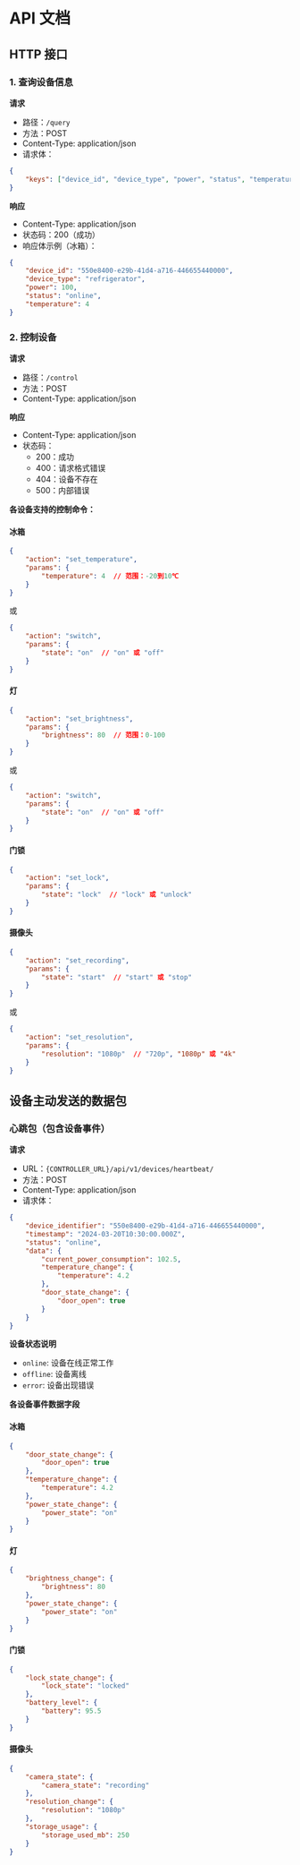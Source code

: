 # API 文档

## HTTP 接口

### 1. 查询设备信息

**请求**
- 路径：`/query`
- 方法：POST
- Content-Type: application/json
- 请求体：
```json
{
    "keys": ["device_id", "device_type", "power", "status", "temperature", "brightness", "locked", "recording", "resolution"]
}
```

**响应**
- Content-Type: application/json
- 状态码：200（成功）
- 响应体示例（冰箱）：
```json
{
    "device_id": "550e8400-e29b-41d4-a716-446655440000",
    "device_type": "refrigerator",
    "power": 100,
    "status": "online",
    "temperature": 4
}
```

### 2. 控制设备

**请求**
- 路径：`/control`
- 方法：POST
- Content-Type: application/json

**响应**
- Content-Type: application/json
- 状态码：
  - 200：成功
  - 400：请求格式错误
  - 404：设备不存在
  - 500：内部错误

**各设备支持的控制命令：**

#### 冰箱
```json
{
    "action": "set_temperature",
    "params": {
        "temperature": 4  // 范围：-20到10℃
    }
}
```
或
```json
{
    "action": "switch",
    "params": {
        "state": "on"  // "on" 或 "off"
    }
}
```

#### 灯
```json
{
    "action": "set_brightness",
    "params": {
        "brightness": 80  // 范围：0-100
    }
}
```
或
```json
{
    "action": "switch",
    "params": {
        "state": "on"  // "on" 或 "off"
    }
}
```

#### 门锁
```json
{
    "action": "set_lock",
    "params": {
        "state": "lock"  // "lock" 或 "unlock"
    }
}
```

#### 摄像头
```json
{
    "action": "set_recording",
    "params": {
        "state": "start"  // "start" 或 "stop"
    }
}
```
或
```json
{
    "action": "set_resolution",
    "params": {
        "resolution": "1080p"  // "720p", "1080p" 或 "4k"
    }
}
```

## 设备主动发送的数据包

### 心跳包（包含设备事件）

**请求**
- URL：`{CONTROLLER_URL}/api/v1/devices/heartbeat/`
- 方法：POST
- Content-Type: application/json
- 请求体：
```json
{
    "device_identifier": "550e8400-e29b-41d4-a716-446655440000",
    "timestamp": "2024-03-20T10:30:00.000Z",
    "status": "online",
    "data": {
        "current_power_consumption": 102.5,
        "temperature_change": {
            "temperature": 4.2
        },
        "door_state_change": {
            "door_open": true
        }
    }
}
```

**设备状态说明**
- `online`: 设备在线正常工作
- `offline`: 设备离线
- `error`: 设备出现错误

**各设备事件数据字段**

#### 冰箱
```json
{
    "door_state_change": {
        "door_open": true
    },
    "temperature_change": {
        "temperature": 4.2
    },
    "power_state_change": {
        "power_state": "on"
    }
}
```

#### 灯
```json
{
    "brightness_change": {
        "brightness": 80
    },
    "power_state_change": {
        "power_state": "on"
    }
}
```

#### 门锁
```json
{
    "lock_state_change": {
        "lock_state": "locked"
    },
    "battery_level": {
        "battery": 95.5
    }
}
```

#### 摄像头
```json
{
    "camera_state": {
        "camera_state": "recording"
    },
    "resolution_change": {
        "resolution": "1080p"
    },
    "storage_usage": {
        "storage_used_mb": 250
    }
}
``` 